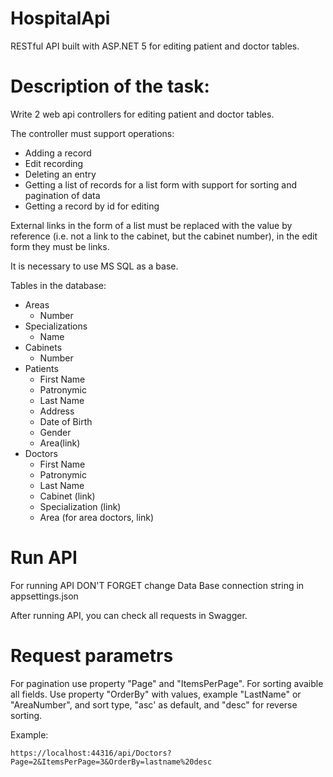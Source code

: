 # HospitalApi
RESTful API built with ASP.NET 5 for editing patient and doctor tables.
# Description of the task:
Write 2 web api controllers for editing patient and doctor tables.

The controller must support operations:
* Adding a record
* Edit recording
* Deleting an entry
* Getting a list of records for a list form with support for sorting and pagination of data
* Getting a record by id for editing

External links in the form of a list must be replaced with the value by reference (i.e. not a link to the cabinet, but the cabinet number), in the edit form they must be links.

It is necessary to use MS SQL as a base.

Tables in the database:
* Areas
  * Number
* Specializations
  * Name
* Cabinets
  * Number
* Patients
  * First Name
  * Patronymic
  * Last Name
  * Address
  * Date of Birth
  * Gender
  * Area(link)
* Doctors
  * First Name
  * Patronymic
  * Last Name
  * Cabinet (link)
  * Specialization (link)
  * Area (for area doctors, link)
# Run API
For running API DON'T FORGET change Data Base connection string in appsettings.json

After running API, you can check all requests in Swagger.
# Request parametrs
For pagination use property "Page" and "ItemsPerPage".
For sorting avaible all fields. Use property "OrderBy" with values, example "LastName" or "AreaNumber", and sort type, "asc' as default, and "desc" for reverse sorting. 

Example:
```
https://localhost:44316/api/Doctors?Page=2&ItemsPerPage=3&OrderBy=lastname%20desc
```
